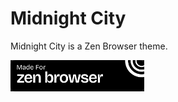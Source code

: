 # Midnight City
Midnight City is a Zen Browser theme.

<a href="">
  <img src="Untitled.png" height="50px" width="auto" />
</a>
